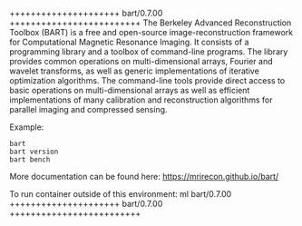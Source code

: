 

+++++++++++++++++++++ bart/0.7.00 +++++++++++++++++++++++++
The Berkeley Advanced Reconstruction Toolbox (BART) is a free and open-source image-reconstruction framework for Computational Magnetic Resonance Imaging. It consists of a programming library and a toolbox of command-line programs. The library provides common operations on multi-dimensional arrays, Fourier and wavelet transforms, as well as generic implementations of iterative optimization algorithms. The command-line tools provide direct access to basic operations on multi-dimensional arrays as well as efficient implementations of many calibration and reconstruction algorithms for parallel imaging and compressed sensing.

Example:
```
bart
bart version
bart bench
```

More documentation can be found here: https://mrirecon.github.io/bart/

To run container outside of this environment: ml bart/0.7.00
+++++++++++++++++++++ bart/0.7.00 +++++++++++++++++++++++++

